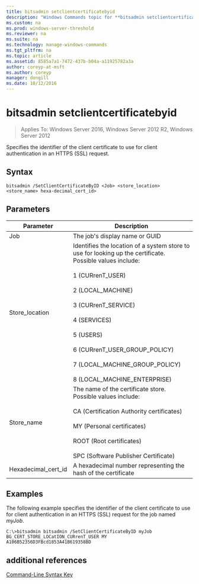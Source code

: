 ```yaml
---
title: bitsadmin setclientcertificatebyid
description: "Windows Commands topic for **bitsadmin setclientcertificatebyid** Specifies the identifier of the client certificate to use for client authentication in an HTTPS (SSL) request"
ms.custom: na
ms.prod: windows-server-threshold
ms.reviewer: na
ms.suite: na
ms.technology: manage-windows-commands
ms.tgt_pltfrm: na
ms.topic: article
ms.assetid: 8585a7a1-7472-437b-b04a-a11925782a3a
author: coreyp-at-msft
ms.author: coreyp
manager: dongill
ms.date: 10/12/2016
---
```

# bitsadmin setclientcertificatebyid

>Applies To: Windows Server 2016, Windows Server 2012 R2, Windows Server 2012

Specifies the identifier of the client certificate to use for client authentication in an HTTPS \(SSL\) request.

## Syntax

```
bitsadmin /SetClientCertificateByID <Job> <store_location> <store_name> hexa-decimal_cert_id>
```

## Parameters

|Parameter|Description|
|-------|--------|
|Job|The job's display name or GUID|
|Store\_location|Identifies the location of a system store to use for looking up the certificate. Possible values include:<br /><br />1 \(CURrenT\_USER\)<br /><br />2 \(LOCAL\_MACHINE\)<br /><br />3 \(CURrenT\_SERVICE\)<br /><br />4 \(SERVICES\)<br /><br />5 \(USERS\)<br /><br />6 \(CURrenT\_USER\_GROUP\_POLICY\)<br /><br />7 \(LOCAL\_MACHINE\_GROUP\_POLICY\)<br /><br />8 \(LOCAL\_MACHINE\_ENTERPRISE\)|
|Store\_name|The name of the certificate store. Possible values include:<br /><br />CA \(Certification Authority certificates\)<br /><br />MY \(Personal certificates\)<br /><br />ROOT \(Root certificates\)<br /><br />SPC \(Software Publisher Certificate\)|
|Hexadecimal\_cert\_id|A hexadecimal number representing the hash of the certificate|

## <a name="BKMK_examples"></a>Examples
The following example specifies the identifier of the client certificate to use for client authentication in an HTTPS \(SSL\) request for the job named *myJob*.

```
C:\>bitsadmin bitsadmin /SetClientCertificateByID myJob BG_CERT_STORE_LOCatION_CURrenT_USER MY A106B52356D3FBcd1853A41B619358BD 
```

## additional references
[Command-Line Syntax Key](command-line-syntax-key.md)


